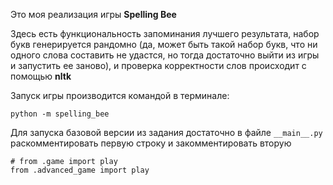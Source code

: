 Это моя реализация игры **Spelling Bee**

Здесь есть функциональность запоминания лучшего результата, набор букв генерируется рандомно (да, может быть такой набор букв, что ни одного слова составить не удастся, но тогда достаточно выйти из игры и запустить ее заново), и проверка корректности слов происходит с помощью __nltk__

Запуск игры производится командой в терминале:
```
python -m spelling_bee
```

Для запуска базовой версии из задания достаточно в файле ```__main__.py``` раскомментировать первую строку и закомментировать вторую
```
# from .game import play
from .advanced_game import play
```

